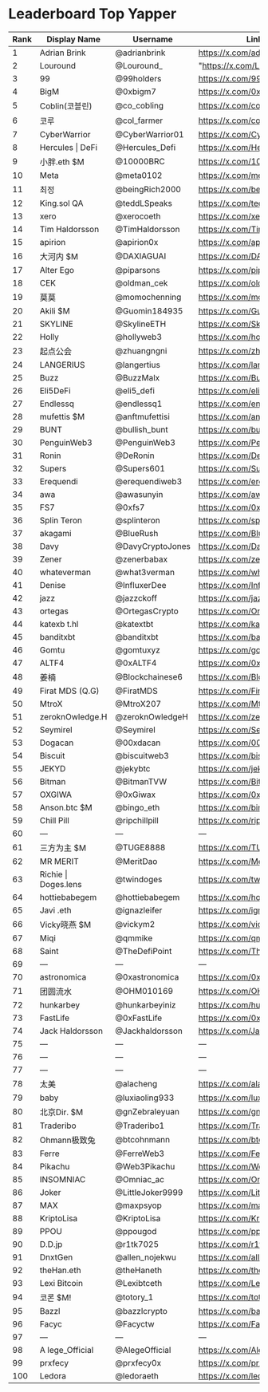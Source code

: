 # Leaderboard Top Yapper

| Rank | Display Name           | Username           | Link X                             |
|------|------------------------|--------------------|------------------------------------|
| 1    | Adrian Brink           | @adrianbrink       | https://x.com/adrianbrink         |
| 2    | Louround               | @Louround_         | "https://x.com/Louround_"          |
| 3    | 99                     | @99holders         | https://x.com/99holders           |
| 4    | BigM                   | @0xbigm7           | https://x.com/0xbigm7             |
| 5    | Coblin(코블린)          | @co_cobling        | https://x.com/co_cobling              |
| 6    | 코루                    | @col_farmer        | https://x.com/col_farmer          |
| 7    | CyberWarrior           | @CyberWarrior01    | https://x.com/CyberWarrior01      |
| 8    | Hercules \| DeFi       | @Hercules_Defi     | https://x.com/Hercules_Defi       |
| 9    | 小胖.eth $M             | @10000BRC          | https://x.com/10000BRC            |
| 10   | Meta                   | @meta0102          | https://x.com/meta0102            |
| 11   | 최정                    | @beingRich2000     | https://x.com/beingRich2000       |
| 12   | King.sol QA            | @teddLSpeaks       | https://x.com/teddLSpeaks         |
| 13   | xero                   | @xerocoeth         | https://x.com/xerocoeth           |
| 14   | Tim Haldorsson         | @TimHaldorsson     | https://x.com/TimHaldorsson       |
| 15   | apirion                | @apirion0x         | https://x.com/apirion0x           |
| 16   | 大河内 $M               | @DAXIAGUAI         | https://x.com/DAXIAGUAI           |
| 17   | Alter Ego              | @piparsons         | https://x.com/piparsons           |
| 18   | CEK                    | @oldman_cek        | https://x.com/oldman_cek          |
| 19   | 莫莫                    | @momochenning      | https://x.com/momochenning        |
| 20   | Akili $M               | @Guomin184935      | https://x.com/Guomin184935        |
| 21   | SKYLINE                | @SkylineETH        | https://x.com/SkylineETH          |
| 22   | Holly                  | @hollyweb3         | https://x.com/hollyweb3           |
| 23   | 起点公会                | @zhuangngni        | https://x.com/zhuangngni          |
| 24   | LANGERIUS              | @langertius        | https://x.com/langertius          |
| 25   | Buzz                   | @BuzzMalx          | https://x.com/BuzzMalx            |
| 26   | Eli5DeFi               | @eli5_defi         | https://x.com/eli5_defi           |
| 27   | Endlessq               | @endlessq1         | https://x.com/endlessq1           |
| 28   | mufettis $M            | @anftmufettisi     | https://x.com/anftmufettisi       |
| 29   | BUNT                   | @bullish_bunt      | https://x.com/bullish_bunt        |
| 30   | PenguinWeb3            | @PenguinWeb3       | https://x.com/PenguinWeb3         |
| 31   | Ronin                  | @DeRonin           | https://x.com/DeRonin             |
| 32   | Supers                 | @Supers601         | https://x.com/Supers601           |
| 33   | Erequendi              | @erequendiweb3     | https://x.com/erequendiweb3       |
| 34   | awa                    | @awasunyin         | https://x.com/awasunyin           |
| 35   | FS7                    | @0xfs7             | https://x.com/0xfs7               |
| 36   | Splin Teron            | @splinteron        | https://x.com/splinteron          |
| 37   | akagami                | @BlueRush          | https://x.com/BlueRush            |
| 38   | Davy                   | @DavyCryptoJones   | https://x.com/DavyCryptoJones     |
| 39   | Zener                  | @zenerbabax        | https://x.com/zenerbabax          |
| 40   | whateverman            | @what3verman       | https://x.com/what3verman         |
| 41   | Denise                 | @InfluxerDee       | https://x.com/InfluxerDee         |
| 42   | jazz                   | @jazzckoff         | https://x.com/jazzckoff           |
| 43   | ortegas                | @OrtegasCrypto     | https://x.com/OrtegasCrypto       |
| 44   | katexb t.hl            | @katextbt          | https://x.com/katextbt            |
| 45   | banditxbt              | @banditxbt         | https://x.com/banditxbt           |
| 46   | Gomtu                  | @gomtuxyz          | https://x.com/gomtuxyz            |
| 47   | ALTF4                  | @0xALTF4           | https://x.com/0xALTF4             |
| 48   | 姜楠                    | @Blockchainese6    | https://x.com/Blockchainese6      |
| 49   | Firat MDS (Q.G)        | @FiratMDS          | https://x.com/FiratMDS            |
| 50   | MtroX                  | @MtroX207          | https://x.com/MtroX207            |
| 51   | zeroknOwledge.H        | @zeroknOwledgeH    | https://x.com/zeroknOwledgeH      |
| 52   | Seymirel               | @Seymirel          | https://x.com/Seymirel            |
| 53   | Dogacan                | @00xdacan          | https://x.com/00xdacan            |
| 54   | Biscuit                | @biscuitweb3       | https://x.com/biscuitweb3         |
| 55   | JEKYD                  | @jekybtc           | https://x.com/jekybtc             |
| 56   | Bitman                 | @BitmanTVW         | https://x.com/BitmanTVW           |
| 57   | OXGIWA                 | @0xGiwax           | https://x.com/0xGiwax             |
| 58   | Anson.btc $M           | @bingo_eth         | https://x.com/bingo_eth           |
| 59   | Chill Pill             | @ripchillpill      | https://x.com/ripchillpill        |
| 60   | —                     | —                  | —                                 |
| 61   | 三方为主 $M             | @TUGE8888          | https://x.com/TUGE8888            |
| 62   | MR MERIT               | @MeritDao          | https://x.com/MeritDao            |
| 63   | Richie \| Doges.lens   | @twindoges         | https://x.com/twindoges           |
| 64   | hottiebabegem          | @hottiebabegem     | https://x.com/hottiebabegem       |
| 65   | Javi .eth              | @ignazleifer       | https://x.com/ignazleifer         |
| 66   | Vicky晓燕 $M           | @vickym2           | https://x.com/vickym2             |
| 67   | Miqi                   | @qmmike            | https://x.com/qmmike              |
| 68   | Saint                  | @TheDefiPoint      | https://x.com/TheDefiPoint        |
| 69   | —                     | —                  | —                                 |
| 70   | astronomica            | @0xastronomica     | https://x.com/0xastronomica       |
| 71   | 团圆流水                | @OHM010169         | https://x.com/OHM010169           |
| 72   | hunkarbey              | @hunkarbeyiniz     | https://x.com/hunkarbeyiniz       |
| 73   | FastLife               | @0xFastLife        | https://x.com/0xFastLife          |
| 74   | Jack Haldorsson        | @Jackhaldorsson    | https://x.com/Jackhaldorsson      |
| 75   | —                     | —                  | —                                 |
| 76   | —                     | —                  | —                                 |
| 77   | —                     | —                  | —                                 |
| 78   | 太美                    | @alacheng          | https://x.com/alacheng            |
| 79   | baby                   | @luxiaoling933     | https://x.com/luxiaoling933       |
| 80   | 北京Dir. $M             | @gnZebraleyuan     | https://x.com/gnZebraleyuan       |
| 81   | Traderibo              | @Traderibo1        | https://x.com/Traderibo1          |
| 82   | Ohmann极致兔            | @btcohnmann        | https://x.com/btcohnmann          |
| 83   | Ferre                  | @FerreWeb3         | https://x.com/FerreWeb3           |
| 84   | Pikachu                | @Web3Pikachu       | https://x.com/Web3Pikachu         |
| 85   | INSOMNIAC              | @Omniac_ac         | https://x.com/Omniac_ac           |
| 86   | Joker                  | @LittleJoker9999   | https://x.com/LittleJoker9999     |
| 87   | MAX                    | @maxpsyop          | https://x.com/maxpsyop            |
| 88   | KriptoLisa             | @KriptoLisa        | https://x.com/KriptoLisa          |
| 89   | PPOU                   | @ppougod           | https://x.com/ppougod             |
| 90   | D.D.jp                 | @r1tk7025          | https://x.com/r1tk7025            |
| 91   | DnxtGen                | @allen_nojekwu     | https://x.com/allen_nojekwu       |
| 92   | theHan.eth             | @theHaneth         | https://x.com/theHaneth           |
| 93   | Lexi Bitcoin           | @Lexibtceth        | https://x.com/Lexibtceth          |
| 94   | 코론 $M!                | @totory_1          | https://x.com/totory_1            |
| 95   | Bazzl                  | @bazzlcrypto       | https://x.com/bazzlcrypto         |
| 96   | Facyc                  | @Facyctw           | https://x.com/Facyctw             |
| 97   | —                     | —                  | —                                 |
| 98   | A lege_Official        | @AlegeOfficial     | https://x.com/AlegeOfficial       |
| 99   | prxfecy                | @prxfecy0x         | https://x.com/prxfecy0x           |
| 100  | Ledora                 | @ledoraeth         | https://x.com/ledoraeth           |
